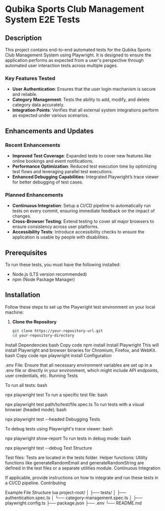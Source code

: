 # Qubika Sports Club Management System E2E Tests

## Description
This project contains end-to-end automated tests for the Qubika Sports Club Management System using Playwright. It is designed to ensure the application performs as expected from a user's perspective through automated user interaction tests across multiple pages.

### Key Features Tested
- **User Authentication**: Ensures that the user login mechanism is secure and reliable.
- **Category Management**: Tests the ability to add, modify, and delete category data accurately.
- **Integration Points**: Verifies that all external system integrations perform as expected under various scenarios.

## Enhancements and Updates

### Recent Enhancements
- **Improved Test Coverage**: Expanded tests to cover new features like online bookings and event notifications.
- **Performance Optimization**: Reduced test execution time by optimizing test flows and leveraging parallel test executions.
- **Enhanced Debugging Capabilities**: Integrated Playwright’s trace viewer for better debugging of test cases.

### Planned Enhancements
- **Continuous Integration**: Setup a CI/CD pipeline to automatically run tests on every commit, ensuring immediate feedback on the impact of changes.
- **Cross-Browser Testing**: Extend testing to cover all major browsers to ensure consistency across user platforms.
- **Accessibility Tests**: Introduce accessibility checks to ensure the application is usable by people with disabilities.

## Prerequisites
To run these tests, you must have the following installed:
- Node.js (LTS version recommended)
- npm (Node Package Manager)

## Installation

Follow these steps to set up the Playwright test environment on your local machine:

1. **Clone the Repository**
   ```bash
   git clone https://your-repository-url.git
   cd your-repository-directory
Install Dependencies
bash
Copy code
npm install
Install Playwright
This will install Playwright and browser binaries for Chromium, Firefox, and WebKit.
bash
Copy code
npx playwright install
Configuration

.env File: Ensure that all necessary environment variables are set up in a .env file or directly in your environment, which might include API endpoints, user credentials, etc.
Running Tests

To run all tests:
bash

npx playwright test
To run a specific test file:
bash

npx playwright test path/to/test/file.spec.ts
To run tests with a visual browser (headed mode):
bash

npx playwright test --headed
Debugging Tests

To debug tests using Playwright's trace viewer:
bash

npx playwright show-report
To run tests in debug mode:
bash

npx playwright test --debug
Test Structure

Test files: Tests are located in the tests folder.
Helper functions: Utility functions like generateRandomEmail and generateRandomString are defined in the test files or a separate utilities module.
Continuous Integration

If applicable, provide instructions on how to integrate and run these tests in a CI/CD pipeline.
Contributing

Example File Structure
lua
project-root/
│
├── tests/
│   ├── authentication.spec.ts
│   └── category-management.spec.ts
│
├── playwright.config.ts
├── package.json
├── .env
└── README.md
